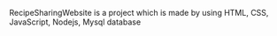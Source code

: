 RecipeSharingWebsite is a project which is made by using HTML, CSS, JavaScript, Nodejs, Mysql database

